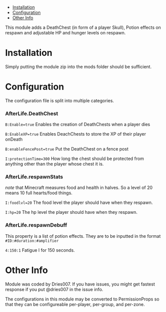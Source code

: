 * [Installation](#install)
* [Configuration](#config)
* [Other Info](#other)

This module adds a DeathChest (in form of a player Skull), Potion effects on respawn and adjustable HP and hunger levels on respawn.

# Installation <a name="install"></a>
Simply putting the module zip into the mods folder should be sufficient.

# Configuration <a name="config"></a>
The configuration file is split into multiple categories.
### AfterLife.DeathChest
`B:Enable=true` Enables the creation of DeathChests when a player dies

`B:EnableXP=true` Enables DeachChests to store the XP of their player onDeath

`B:enableFencePost=true` Put the DeathChest on a fence post

`I:protectionTime=300` How long the chest should be protected from anything other than the player whose chest it is.

### AfterLife.respawnStats
*note* that Minecraft measures food and health in halves. So a level of 20 means 10 full hearts/food things.

`I:foodlvl=20` The food level the player should have when they respawn.

`I:hp=20` The hp level the player should have when they respawn.

### AfterLife.respawnDebuff
This property is a list of potion effects. They are to be inputted in the format `#ID:#duration:#amplifier`

`4:150:1` Fatigue I for 150 seconds.


# Other Info <a name="other"></a>
Module was coded by Dries007. If you have issues, you might get fastest response if you put @dries007 in the issue info.

The configurations in this module may be converted to PermissionProps so that they can be configureable per-player, per-group, and per-zone.